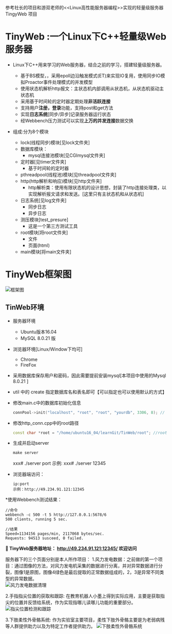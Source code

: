 参考社长的项目和游双老师的<<Linux高性能服务器编程>>实现的轻量级服务器 TingyWeb 项目

TinyWeb :一个Linux下C++轻量级Web服务器
===========================================================
+ Linux下C++用来学习的Web服务器，结合之前的学习，搭建轻量级服务器。
	* 基于BS模型，，采用epoll边沿触发模式(ET)来实现IO复用，使用同步IO模拟Proactor事件处理模式的并发模型
	* 使用状态机解析http报文：主状态机内部调用从状态机，从状态机驱动主状态机
	* 采用基于时间轮的定时器定期处理**非活跃连接**
	* 支持用户**注册，登录**功能，支持post和get方法
	* 实现**日志系统**[同步/异步]记录服务器运行状态
	* 经Webbench压力测试可以实现**上万的并发连接**数据交换
	
+ 组成:分为8个模块
    + lock(线程同步)模块[见lock文件夹]
    + 数据库模块：
        - mysql连接池模块[见CGImysql文件夹]
    + 定时器[见timer文件夹]
        - 基于时间轮的定时器
    + pthreadpool(线程池)模块[见threadpool文件夹]
    + http(http解析和响应)模块[见http文件夹]
        + http解析类：使用有限状态机的设计思想，封装了http连接处理类，以实现解析报文请求和发送。[这里只有主状态机和从状态机]
    + 日志系统[见log文件夹]
        + 同步日志
        + 异步日志
    + 测压模块[test_presure]
        - 这是一个第三方测试工具 
    + root模块[将root文件夹]
        + 文件
        + 页面(html)
    + main模块[将main文件夹]

TinyWeb框架图
======================
![框架图](./root/kuanjia.png) 


TinWeb环境
------------
* 服务器环境
	* Ubuntu版本16.04
	* MySQL 8.0.21 版
* 浏览器环境[Linux/Window下均可]
	* Chrome
	* FireFox
* 采用数据库保存用户和密码，因此需要提前安装mysql[本项目中使用的Mysql 8.0.21 ]

* util 中的 create 指定数据库名和表名即可【可以指定也可以使用默认的方式】

* 修改main.c中的数据库初始化信息
    ```C++
    connPool->init("localhost", "root", "root", "yourdb", 3306, 8); // root root修改为服务器数据库的登录名和密码
    ```
* 修改http_conn.cpp中的root路径
    ```C++
    const char *root = "/home/ubuntu16_04/learnGit/TinWeb/root"; //root目录下存放请求的资源和html文件
    ```
    
* 生成并启动server
    ```C++
    make server
    ```
    xxx# ./server port
    示例: xxx# ./server 12345

* 浏览器端访问：
    ```
    ip:port
    示例：http://49.234.91.121:12345
    ```
*使用Webbench测试结果：
```
//命令
webbench -c 500 -t 5 http://127.0.0.1:5678/6
500 clients, running 5 sec.

//结果
Speed=1134156 pages/min, 2117068 bytes/sec.
Requests: 94513 susceed, 0 failed.
```
**🔗 TinyWeb服务器地址： http://49.234.91.121:12345/  欢迎访问**

服务器下的三个页面分别是本人所作项目：
1.风力发电数据：之前做的第一个项目：通过图像的方法，对风力发电机采集的数据进行分离，并对异常数据进行分裂，图像1是原图，图像4绿色是最后提取的正常数据组成的，2，3是异常不同类型的异常数据。  
    ![风力发电数据清理](./root/01.png) 
    
2.手指指尖位置的获取和跟踪: 在教育机器人小墨上得到实际应用，主要是获取指尖的位置并反馈给系统，作为实现指哪儿读哪儿功能的重要部分。
      ![指尖位置检测和跟踪](./root/02.png) 
    
3.下肢柔性外骨骼系统: 作为实验室主要项目，柔性下肢外骨骼主要是为老弱病残等人群提供助力以及为特定工作者提供助力。
    ![下肢柔性外骨骼系统](./root/03.png) 

